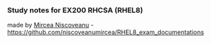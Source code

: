 
### Study notes for EX200 RHCSA (RHEL8) 

made by [Mircea Niscoveanu](https://github.com/niscoveanumircea) - https://github.com/niscoveanumircea/RHEL8_exam_documentations